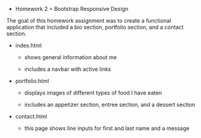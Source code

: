 * Homework 2 = Bootstrap Responsive Design


The goal of this homework assignment was to create a functional application that included a bio section, portfolio section, and a contact section.


* index.html 

    * shows general information about me

    * includes a navbar with active links


* portfolio.html

    * displays images of different types of food I have eaten 

    * includes an appetizer section, entree section, and a dessert section


* contact.html

    * this page shows line inputs for first and last name and a message
